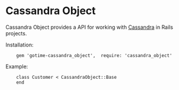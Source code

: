# Cassandra Object

Cassandra Object provides a API for working with [Cassandra](http://incubator.apache.org/cassandra/) in Rails projects.

Installation:

        gem 'gotime-cassandra_object',  require: 'cassandra_object'

Example:

        class Customer < CassandraObject::Base
        end
